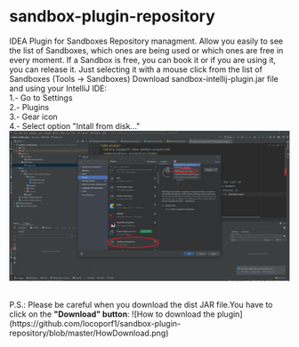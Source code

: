 # sandbox-plugin-repository
IDEA Plugin for Sandboxes Repository managment. Allow you easily to see the list of
Sandboxes, which ones are being used or which ones are free in every moment.
If a Sandbox is free, you can book it or if you are using it, you can release it.
Just selecting it with a mouse click from the list of Sandboxes (Tools -> Sandboxes)
Download sandbox-intellij-plugin.jar file and using your IntelliJ IDE:<br>
1.- Go to Settings<br>
2.- Plugins<br>
3.- Gear icon<br>
4.- Select option "Intall from disk..."<br>
![How install from disk](https://github.com/locoporf1/sandbox-plugin-repository/blob/master/HowInstall.png)

<br>
P.S.: Please be careful when you download the dist JAR file.You have to click on the <b>"Download" button</b>:
![How to download the plugin](https://github.com/locoporf1/sandbox-plugin-repository/blob/master/HowDownload.png)